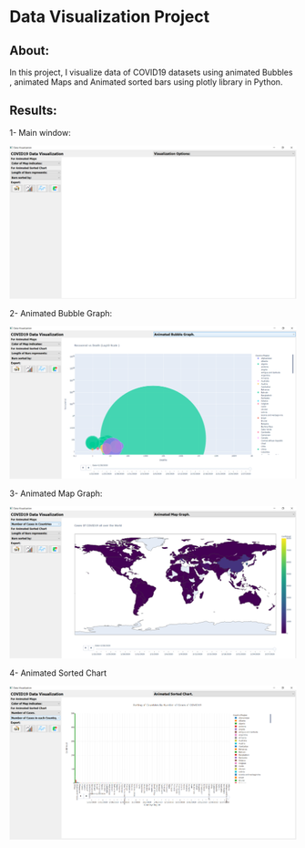 # Data Visualization Project


## About:
<p>
In this project, I visualize data of COVID19 datasets using animated Bubbles , animated Maps and Animated sorted bars using plotly library in Python.
</p>

## Results:

1- Main window:

![](results/main_window.PNG)

2- Animated Bubble Graph:

![](results/animatedBubble.PNG)

3- Animated Map Graph:

 ![](results/animatedMap.PNG)

4- Animated Sorted Chart

![](results/animatedSortedChart.PNG)

